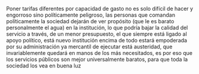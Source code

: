 Poner tarifas diferentes por capacidad de gasto no es solo difícil de hacer y engorroso sino políticamente peligroso, las personas que comandan políticamente la sociedad dejarán de ver propósito (que le es barato personalmente el agua) en la institución, lo que podría bajar la calidad del servicio a través, de un menor presupuesto, el que siempre está ligado al apoyo político, está nuevo institución encima de todo estará empoderada por su administración ya mercantil de ejecutar está austeridad, que invariablemente quedará en manos de los más necesitados, es por eso que los servicios públicos son mejor universalmente baratos, para que toda la sociedad los vea en buena luz 
